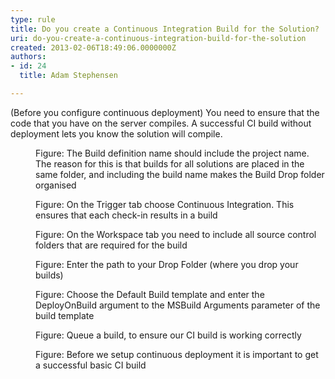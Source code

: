 ```yaml
---
type: rule
title: Do you create a Continuous Integration Build for the Solution?
uri: do-you-create-a-continuous-integration-build-for-the-solution
created: 2013-02-06T18:49:06.0000000Z
authors:
- id: 24
  title: Adam Stephensen

---
```


 
​​(Before you configure continuous deployment) You need to ensure that the code that you have on the server compiles. A successful CI build without deployment lets you know the solution will compile.
 <dl class="image"><dt>
      <img src="/PublishingImages/ci-build-1.jpg" alt="">
   </dt><dd>Figure&#58; The Build definition name should include the project name. The reason for this is that builds for all solutions are placed in the same folder, and including the build name makes the Build Drop folder organised</dd></dl><dl class="image"><dt>
      <img src="/PublishingImages/ci-build-2.jpg" alt="">
   </dt><dd>Figure&#58; On the Trigger tab choose Continuous Integration. This ensures that each check-in results in a build</dd></dl><dl class="image"><dt>
      <img src="/PublishingImages/ci-build-3.jpg" alt="">
   </dt><dd>Figure&#58; On the Workspace tab you need to include all source control folders that are required for the build</dd></dl><dl class="image"><dt>
      <img src="/PublishingImages/ci-build-4.jpg" alt="">
   </dt><dd>Figure&#58; Enter the path to your Drop Folder (where you drop your builds)</dd></dl><dl class="image"><dt>
      <img src="/PublishingImages/ci-build-5.jpg" alt="">
   </dt><dd>Figure&#58; Choose the Default Build template and enter the DeployOnBuild argument to the MSBuild Arguments parameter of the build template</dd></dl><dl class="image"><dt>
      <img src="/PublishingImages/ci-build-6.jpg" alt="">
   </dt><dd>Figure&#58; Queue a build, to ensure our CI build is working correctly</dd></dl><dl class="image"><dt>
      <img src="/PublishingImages/ci-build-7.jpg" alt="">
   </dt><dd>Figure&#58; Before we setup continuous deployment it is important to get a successful basic CI build</dd></dl>
